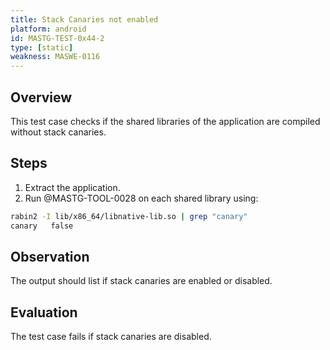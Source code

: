 ```yaml
---
title: Stack Canaries not enabled
platform: android
id: MASTG-TEST-0x44-2
type: [static]
weakness: MASWE-0116
---
```


## Overview

This test case checks if the shared libraries of the application are compiled without stack canaries.

## Steps

1. Extract the application.
2. Run @MASTG-TOOL-0028 on each shared library using:

```sh
rabin2 -I lib/x86_64/libnative-lib.so | grep "canary"
canary   false
```

## Observation

The output should list if stack canaries are enabled or disabled.

## Evaluation

The test case fails if stack canaries are disabled.
